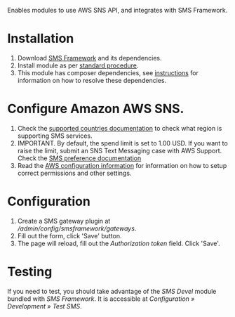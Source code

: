 Enables modules to use AWS SNS API, and integrates with SMS Framework.

# Installation

 1. Download [SMS Framework][sms-framework] and its dependencies.
 2. Install module as per [standard procedure][drupal-module-install].
 3. This module has composer dependencies, see [instructions][composer-dependencies]
    for information on how to resolve these dependencies.

# Configure Amazon AWS SNS.

 1. Check the [supported countries documentation][sms-supported-countries] to check what region is supporting SMS services.
 2. IMPORTANT. By default, the spend limit is set to 1.00 USD. If you want to raise the limit, submit an SNS Text 
    Messaging case with AWS Support. Check the [SMS preference documentation][aws-sms-preferences]
 3. Read the [AWS configuration information][aws-sms-sns-readme] for information on how to setup correct permissions
    and other settings.

# Configuration

 1. Create a SMS gateway plugin at _/admin/config/smsframework/gateways_.
 2. Fill out the form, click 'Save' button.
 3. The page will reload, fill out the _Authorization token_ field. Click 
    'Save'.
    
# Testing

If you need to test, you should take advantage of the _SMS Devel_ module
bundled with _SMS Framework_. It is accessible at _Configuration » Development »
Test SMS_.

[aws-sms-sns-readme]: https://docs.aws.amazon.com/sns/latest/dg/SMSMessages.html
[sms-supported-countries]: https://docs.aws.amazon.com/sns/latest/dg/sms_supported-countries.html
[aws-sms-preferences]: https://docs.aws.amazon.com/sns/latest/dg/sms_preferences.html
[aws]: https://aws.amazon.com
[sms-framework]: https://drupal.org/project/smsframework
[drupal-module-install]: https://www.drupal.org/docs/8/extending-drupal/installing-contributed-modules "Installing Contributed Modules"
[composer-dependencies]: https://www.drupal.org/docs/8/extending-drupal/installing-modules-composer-dependencies "Installing modules' Composer dependencies"
